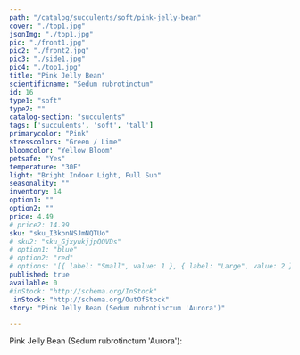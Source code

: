 ```yaml
---
path: "/catalog/succulents/soft/pink-jelly-bean"
cover: "./top1.jpg"
jsonImg: "./top1.jpg"
pic: "./front1.jpg"
pic2: "./front2.jpg"
pic3: "./side1.jpg"
pic4: "./top1.jpg"
title: "Pink Jelly Bean"
scientificname: "Sedum rubrotinctum"
id: 16
type1: "soft"
type2: ""
catalog-section: "succulents"
tags: ['succulents', 'soft', 'tall']
primarycolor: "Pink"
stresscolors: "Green / Lime"
bloomcolor: "Yellow Bloom"
petsafe: "Yes"
temperature: "30F"
light: "Bright Indoor Light, Full Sun"
seasonality: ""
inventory: 14
option1: ""
option2: ""
price: 4.49
# price2: 14.99
sku: "sku_I3konNSJmNQTUo"
# sku2: "sku_GjxyukjjpQOVDs"
# option1: "blue"
# option2: "red"
# options: '[{ label: "Small", value: 1 }, { label: "Large", value: 2 }]'
published: true
available: 0
#inStock: "http://schema.org/InStock"
 inStock: "http://schema.org/OutOfStock"
story: "Pink Jelly Bean (Sedum rubrotinctum 'Aurora')"

---
```


Pink Jelly Bean (Sedum rubrotinctum 'Aurora'): 